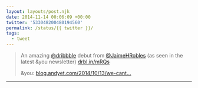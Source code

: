 ```yaml
---
layout: layouts/post.njk
date: 2014-11-14 00:06:09 +00:00
twitter: '533048200480194560'
permalink: /status/{{ twitter }}/
tags: 
  - tweet
---
```


> An amazing [@dribbble](https://twitter.com/dribbble) debut from [@JaimeHRobles](https://twitter.com/JaimeHRobles) (as seen in the latest &amp;you newsletter) [drbl.in/mRQs](http://drbl.in/mRQs)
> 
> &amp;you: [blog.andyet.com/2014/10/13/we-cant…](https://blog.andyet.com/2014/10/13/we-cant-be-andyet-without-andyou)

---
